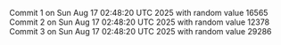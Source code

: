 Commit 1 on Sun Aug 17 02:48:20 UTC 2025 with random value 16565
Commit 2 on Sun Aug 17 02:48:20 UTC 2025 with random value 12378
Commit 3 on Sun Aug 17 02:48:20 UTC 2025 with random value 29286
